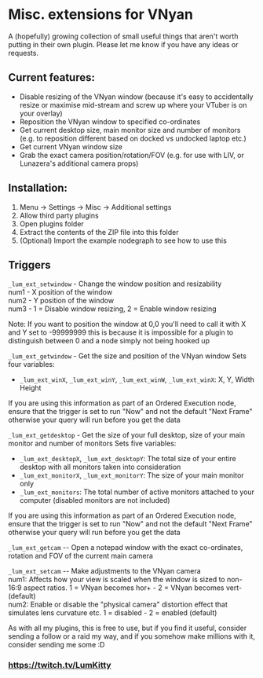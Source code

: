 # Misc. extensions for VNyan
A (hopefully) growing collection of small useful things that aren't worth putting in their own plugin. Please let me know if you have any ideas or requests.

## Current features:
- Disable resizing of the VNyan window (because it's easy to accidentally resize or maximise mid-stream and screw up where your VTuber is on your overlay)
- Reposition the VNyan window to specified co-ordinates
- Get current desktop size, main monitor size and number of monitors (e.g. to reposition different based on docked vs undocked laptop etc.)
- Get current VNyan window size
- Grab the exact camera position/rotation/FOV (e.g. for use with LIV, or Lunazera's additional camera props)

## Installation:
1) Menu -> Settings -> Misc -> Additional settings
2) Allow third party plugins
3) Open plugins folder
4) Extract the contents of the ZIP file into this folder
5) (Optional) Import the example nodegraph to see how to use this

## Triggers
```_lum_ext_setwindow``` - Change the window position and resizability  
num1 - X position of the window  
num2 - Y position of the window  
num3 - 1 = Disable window resizing, 2 = Enable window resizing  

Note: If you want to position the window at 0,0 you'll need to call it with X and Y set to -99999999 this is because it is impossible for a plugin to distinguish between 0 and a node simply not being hooked up

  
```_lum_ext_getwindow``` - Get the size and position of the VNyan window
Sets four variables: 
- ```_lum_ext_winX```, ```_lum_ext_winY```, ```_lum_ext_winW```, ```_lum_ext_winX```: X, Y, Width Height

If you are using this information as part of an Ordered Execution node, ensure that the trigger is set to run "Now" and not the default "Next Frame" otherwise your query will run before you get the data

  
```_lum_ext_getdesktop``` - Get the size of your full desktop, size of your main monitor and number of monitors
Sets five variables:
- ```_lum_ext_desktopX```, ```_lum_ext_desktopY```: The total size of your entire desktop with all monitors taken into consideration
- ```_lum_ext_monitorX```, ```_lum_ext_monitorY```: The size of your main monitor only
- ```_lum_ext_monitors```: The total number of active monitors attached to your computer (disabled monitors are not included)

If you are using this information as part of an Ordered Execution node, ensure that the trigger is set to run "Now" and not the default "Next Frame" otherwise your query will run before you get the data
  
```_lum_ext_getcam``` -- Open a notepad window with the exact co-ordinates, rotation and FOV of the current main camera

```_lum_ext_setcam``` -- Make adjustments to the VNyan camera  
num1: Affects how your view is scaled when the window is sized to non-16:9 aspect ratios. 1 = VNyan becomes hor+ - 2 = VNyan becomes vert- (default)  
num2: Enable or disable the "physical camera" distortion effect that simulates lens curvature etc. 1 = disabled - 2 = enabled (default)  

As with all my plugins, this is free to use, but if you find it useful, consider sending a follow or a raid my way, and if you somehow make millions with it, consider sending me some :D

### https://twitch.tv/LumKitty
